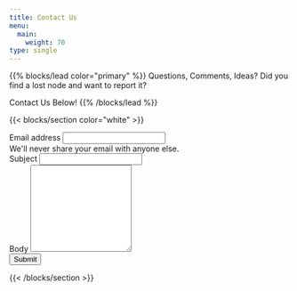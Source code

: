 ```yaml
---
title: Contact Us
menu:
  main:
    weight: 70
type: single
---
```


{{% blocks/lead color="primary" %}}
Questions, Comments, Ideas?
Did you find a lost node and want to report it?

Contact Us Below!
{{% /blocks/lead %}}

{{< blocks/section color="white" >}}
<form action="https://formsubmit.co/n4jhcradio@gmail.com" method="POST">
  <div class="mb-3">
    <label for="InputEmail" class="form-label">Email address</label>
    <input name="email" type="email" class="form-control" id="InputEmail" aria-describedby="emailHelp">
    <div id="emailHelp" class="form-text">We'll never share your email with anyone else.</div>
  </div>
  <div class="mb-3">
    <label for="InputSubject" class="form-label">Subject</label>
    <input name="subject" type="string" class="form-control" id="InputSubject">
  </div>
  <div class="mb-3">
    <label for="InputBody" class="form-label">Body</label>
    <textarea name="body" type="string" class="form-control" id="InputBody" rows=10></textarea>
  </div>
  <button type="submit" class="btn btn-primary">Submit</button>
</form>
{{< /blocks/section >}}
